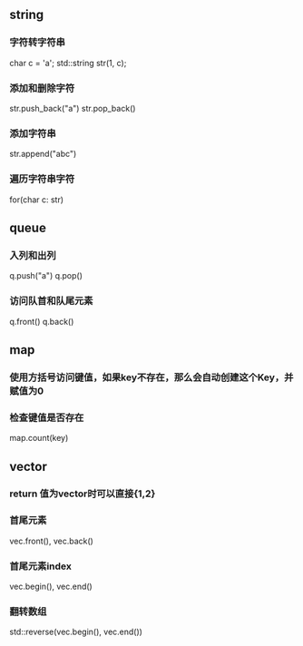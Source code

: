 ## string
### 字符转字符串
char c = 'a';
std::string str(1, c);
### 添加和删除字符
str.push_back("a")
str.pop_back()
### 添加字符串
str.append("abc")
### 遍历字符串字符
for(char c: str)

## queue
### 入列和出列
q.push("a")
q.pop()

### 访问队首和队尾元素
q.front()
q.back()

## map
### 使用方括号访问键值，如果key不存在，那么会自动创建这个Key，并赋值为0

### 检查键值是否存在
map.count(key) 

## vector
### return 值为vector时可以直接{1,2}
### 首尾元素
vec.front(), vec.back()
### 首尾元素index
vec.begin(), vec.end()
### 翻转数组
std::reverse(vec.begin(), vec.end())
